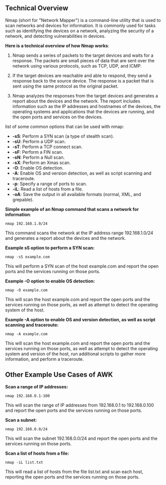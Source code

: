 ## Technical Overview

Nmap (short for "Network Mapper") is a command-line utility that is used to scan networks and devices for information. It is commonly used for tasks such as identifying the devices on a network, analyzing the security of a network, and detecting vulnerabilities in devices.

**Here is a technical overview of how Nmap works**:

1. Nmap sends a series of packets to the target devices and waits for a response. The packets are small pieces of data that are sent over the network using various protocols, such as TCP, UDP, and ICMP.

1. If the target devices are reachable and able to respond, they send a response back to the source device. The response is a packet that is sent using the same protocol as the original packet.

1. Nmap analyzes the responses from the target devices and generates a report about the devices and the network. The report includes information such as the IP addresses and hostnames of the devices, the operating systems and applications that the devices are running, and the open ports and services on the devices.

list of some common options that can be used with nmap:

- **-sS**: Perform a SYN scan (a type of stealth scan).
- **-sU**: Perform a UDP scan.
- **-sT**: Perform a TCP connect scan.
- **-sF**: Perform a FIN scan.
- **-sN**: Perform a Null scan.
- **-sX**: Perform an Xmas scan.
- **-O**: Enable OS detection.
- **-A**: Enable OS and version detection, as well as script scanning and traceroute.
- **-p**: Specify a range of ports to scan.
- **-iL**: Read a list of hosts from a file.
- **-oA**: Save the output in all available formats (normal, XML, and grepable).

**Simple example of an Nmap command that scans a network for information**:

```
nmap 192.168.1.0/24
```
This command scans the network at the IP address range 192.168.1.0/24 and generates a report about the devices and the network.

**Example sS option to perform a SYN scan:**

```
nmap -sS example.com
```
This will perform a SYN scan of the host example.com and report the open ports and the services running on those ports.

**Example -O option to enable OS detection:**

```
nmap -O example.com
```
This will scan the host example.com and report the open ports and the services running on those ports, as well as attempt to detect the operating system of the host.

**Example -A option to enable OS and version detection, as well as script scanning and traceroute:**

```
nmap -A example.com
```
This will scan the host example.com and report the open ports and the services running on those ports, as well as attempt to detect the operating system and version of the host, run additional scripts to gather more information, and perform a traceroute.


## Other Example Use Cases of AWK

**Scan a range of IP addresses:**

```
nmap 192.168.0.1-100
```
This will scan the range of IP addresses from 192.168.0.1 to 192.168.0.100 and report the open ports and the services running on those ports.

**Scan a subnet:**

```
nmap 192.168.0.0/24
```
This will scan the subnet 192.168.0.0/24 and report the open ports and the services running on those ports.

**Scan a list of hosts from a file:**

```
nmap -iL list.txt
```
This will read a list of hosts from the file list.txt and scan each host, reporting the open ports and the services running on those ports.

